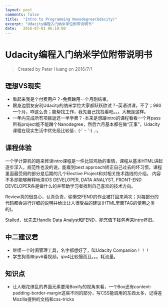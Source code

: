 ```yaml
---
layout: post
comments: false
title:  "Intro to Programming Nanodegree(Udacity)"
excerpt: "Udacity编程入门纳米学位附带说明书"
date:   2016-07-01 06:10:00
---
```


# Udacity编程入门纳米学位附带说明书
> Created by Peter Huang on 2016/7/1

## 理想VS现实
+ 看起来我是个付费用户？-免费蹭用一个月刚结束。
+ 跟身边朋友安利Udacity的纳米学位大家都跃跃欲试？-英语讲课，不了；980一个月，咋这么贵；能帮找工作，我先自己找找看吧。。。大概是这样。
+ 一年内完成所有项目返还一半学费？-本来是想蹭intro的课程看看一个月pass所有project能不能蹭个Nanodegree，然后六月基本都在做“正事”，Udacity课程在现实生活中优先级比较低╮(╯-╰)╭。

## 课程体验
一个学计算机的跑来修读intro课程是一件比较鸡肋的事情，课程从基本HTML讲起逐步深入，规范性也没的说，能看到best approach矫正自己过去的坏习惯，课程里面最受用的部分是后期的几个Elective Project和对相关技术路线的介绍。
内容不多却能够解释地清IOS DEVELOPER, DATA ANALYST, FRONT-END DEVELOPER各是做什么的并帮助学习者找到自己喜欢的技术方向。

Review真的很良心，认真负责，偷懒交FEND的作业被打回来两次；对每部分的代码都会进行详细的说明并给出让人很受益的建议(HTML里面TAG的使用之类的)。

Stalled，优先去Handle Data Analyst和FEND，能充值下钱包再来intro怀旧。

## 中二建议君
+ 继续一个时间管理工具，名字都想好了，叫Udacity Companion！！！
+ 学生狗青睐ipv6看视频，ipv4比较慢而且。。。耗流量。

## 知识点
+ 让人眼花缭乱的界面元素要用Boxify的视角来看，一个Box还有content-padding-border-margin这些不同的部分，写CSS能调用的东西太多，记得差Mozilla提供的文档和css-tricks